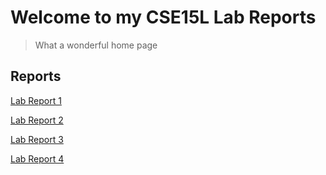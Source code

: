 # Welcome to my CSE15L Lab Reports
> What a wonderful home page


## Reports
[Lab Report 1](https://spencerho777.github.io/cse15l-lab-reports/report1.html)

[Lab Report 2](https://spencerho777.github.io/cse15l-lab-reports/report2.html)

[Lab Report 3](https://spencerho777.github.io/cse15l-lab-reports/report3.html)

[Lab Report 4](https://spencerho777.github.io/cse15l-lab-reports/report4.html)
